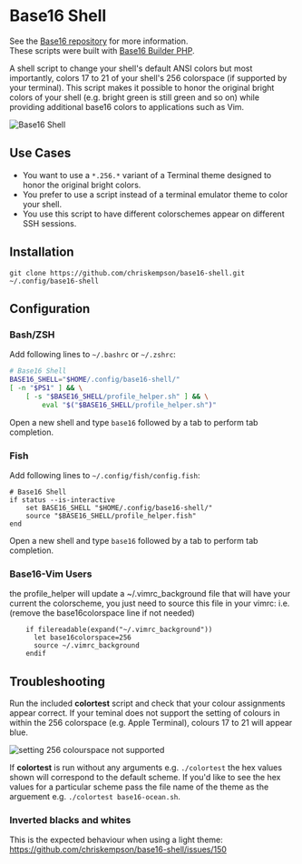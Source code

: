 # Base16 Shell
See the [Base16 repository](https://github.com/chriskempson/base16) for more information.  
These scripts were built with [Base16 Builder PHP](https://github.com/chriskempson/base16-builder-php).

A shell script to change your shell's default ANSI colors but most importantly, colors 17 to 21 of your shell's 256 colorspace (if supported by your terminal). This script makes it possible to honor the original bright colors of your shell (e.g. bright green is still green and so on) while providing additional base16 colors to applications such as Vim.

![Base16 Shell](https://raw.github.com/chriskempson/base16-shell/master/base16-shell.png)

## Use Cases

* You want to use a `*.256.*` variant of a Terminal theme designed to honor the original bright colors.
* You prefer to use a script instead of a terminal emulator theme to color your shell.
* You use this script to have different colorschemes appear on different SSH sessions.

## Installation

```shell
git clone https://github.com/chriskempson/base16-shell.git ~/.config/base16-shell
```

## Configuration

### Bash/ZSH

Add following lines to `~/.bashrc` or `~/.zshrc`:

```bash
# Base16 Shell
BASE16_SHELL="$HOME/.config/base16-shell/"
[ -n "$PS1" ] && \
    [ -s "$BASE16_SHELL/profile_helper.sh" ] && \
        eval "$("$BASE16_SHELL/profile_helper.sh")"
```

Open a new shell and type `base16` followed by a tab to perform tab completion.

### Fish

Add following lines to `~/.config/fish/config.fish`:

```shell
# Base16 Shell
if status --is-interactive
    set BASE16_SHELL "$HOME/.config/base16-shell/"
    source "$BASE16_SHELL/profile_helper.fish"
end
```

Open a new shell and type `base16` followed by a tab to perform tab completion.

### Base16-Vim Users

the profile_helper will update a ~/.vimrc_background file that will have your current the colorscheme, you just need to source this file in your vimrc: i.e. (remove the base16colorspace line if not needed)
```shell
    if filereadable(expand("~/.vimrc_background"))
      let base16colorspace=256
      source ~/.vimrc_background
    endif
```
## Troubleshooting

Run the included **colortest** script and check that your colour assignments appear correct. If your teminal does not support the setting of colours in within the 256 colorspace (e.g. Apple Terminal), colours 17 to 21 will appear blue.

![setting 256 colourspace not supported](https://raw.github.com/chriskempson/base16-shell/master/setting-256-colourspace-not-supported.png)

If **colortest** is run without any arguments e.g. `./colortest` the hex values shown will correspond to the default scheme. If you'd like to see the hex values for a particular scheme pass the file name of the theme as the arguement e.g. `./colortest base16-ocean.sh`.

### Inverted blacks and whites

This is the expected behaviour when using a light theme:
https://github.com/chriskempson/base16-shell/issues/150
